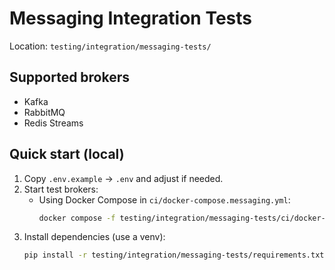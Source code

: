 # Messaging Integration Tests

Location: `testing/integration/messaging-tests/`

## Supported brokers
- Kafka
- RabbitMQ
- Redis Streams

## Quick start (local)
1. Copy `.env.example` -> `.env` and adjust if needed.
2. Start test brokers:
   - Using Docker Compose in `ci/docker-compose.messaging.yml`:
     ```bash
     docker compose -f testing/integration/messaging-tests/ci/docker-compose.messaging.yml up -d
     ```
3. Install dependencies (use a venv):
   ```bash
   pip install -r testing/integration/messaging-tests/requirements.txt
